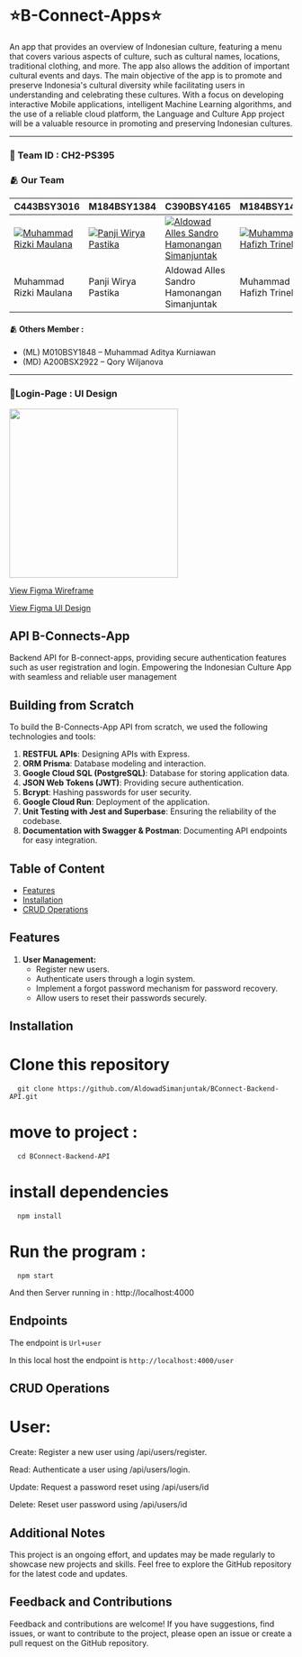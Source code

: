 # ⭐B-Connect-Apps⭐
An app that provides an overview of Indonesian culture, featuring a menu that covers various aspects of culture, such as cultural names, locations, traditional clothing, and more. The app also allows the addition of important cultural events and days. The main objective of the app is to promote and preserve Indonesia's cultural diversity while facilitating users in understanding and celebrating these cultures. With a focus on developing interactive Mobile applications, intelligent Machine Learning algorithms, and the use of a reliable cloud platform, the Language and Culture App project will be a valuable resource in promoting and preserving Indonesian cultures.

---

### 🚀 Team ID		: CH2-PS395 
### 🫂 Our Team
C443BSY3016 | M184BSY1384 | C390BSY4165 | M184BSY1409 | A184BSX2650
---|---|---|---|---
[![Muhammad Rizki Maulana](https://avatars.githubusercontent.com/u/76519149?v=4)](https://github.com/rizkimaul470) | [![Panji Wirya Pastika](https://avatars.githubusercontent.com/u/142293564?v=2)](https://github.com/Panji824) | [![Aldowad Alles Sandro Hamonangan Simanjuntak](https://avatars.githubusercontent.com/u/102914659?v=4)](https://github.com/AldowadSimanjuntak) | [![Muhammad Hafizh Trinelzy](https://avatars.githubusercontent.com/u/92729726?v=4)](https://github.com/21voidx) | [![Clara Fadhila Ramda](https://avatars.githubusercontent.com/u/109149628?v=4)](https://github.com/Claraaa14)
Muhammad Rizki Maulana | Panji Wirya Pastika | Aldowad Alles Sandro Hamonangan Simanjuntak | Muhammad Hafizh Trinelzy | Clara Fadhila Ramda

#### 🫂 Others Member	: 
- (ML) M010BSY1848  – Muhammad Aditya Kurniawan
- (MD) A200BSX2922  – Qory Wiljanova
  
---
### 📱Login-Page : UI Design 

<p align="left">
  <a href="https://codesandbox.io">
    <img src="https://storage.googleapis.com/dicoding-mce-project/login-page-design.png" height="300px">
  </a>
</p>

[View Figma Wireframe](https://www.figma.com/file/6fXmmPTI4OKcPKOgFbCxjU/B-Connect?type=design&node-id=0%3A1&mode=design&t=NCPQcngJ75vSJUB5-1)

[View Figma UI Design](https://www.figma.com/file/AUH2YMNb0wbZqpMhJCjB5e/Untitled?type=design&node-id=12%3A295&mode=design&t=6tpAQhXOwrodSxDi-1 )

##  API B-Connects-App
Backend API for B-connect-apps, providing secure authentication features such as user registration and login. Empowering the Indonesian Culture App with seamless and reliable user management

## Building from Scratch

To build the B-Connects-App API from scratch, we used the following technologies and tools:

1. **RESTFUL APIs**: Designing APIs with Express.
2. **ORM Prisma**: Database modeling and interaction.
3. **Google Cloud SQL (PostgreSQL)**: Database for storing application data.
4. **JSON Web Tokens (JWT)**: Providing secure authentication.
5. **Bcrypt**: Hashing passwords for user security.
6. **Google Cloud Run**: Deployment of the application.
7. **Unit Testing with Jest and Superbase**: Ensuring the reliability of the codebase.
8. **Documentation with Swagger & Postman**: Documenting API endpoints for easy integration.

## Table of Content

- [Features](#features)
- [Installation](#installation)
- [CRUD Operations](#crud-operations)

## Features

1. **User Management:**
   - Register new users.
   - Authenticate users through a login system.
   - Implement a forgot password mechanism for password recovery.
   - Allow users to reset their passwords securely.

## Installation
# Clone this repository
      git clone https://github.com/AldowadSimanjuntak/BConnect-Backend-API.git
# move to project :
      cd BConnect-Backend-API
# install dependencies
      npm install
# Run the program :
      npm start
And then Server running in :  http://localhost:4000

## Endpoints
The endpoint is `Url+user`

In this local host the endpoint is `http://localhost:4000/user`
## CRUD Operations

# User:

Create: Register a new user using /api/users/register.

Read: Authenticate a user using /api/users/login.

Update: Request a password reset using /api/users/id

Delete: Reset user password using /api/users/id

## Additional Notes
This project is an ongoing effort, and updates may be made regularly to showcase new projects and skills.
Feel free to explore the GitHub repository for the latest code and updates.

## Feedback and Contributions
Feedback and contributions are welcome! If you have suggestions, find issues, or want to contribute to the project, please open an issue or create a pull request on the GitHub repository.
